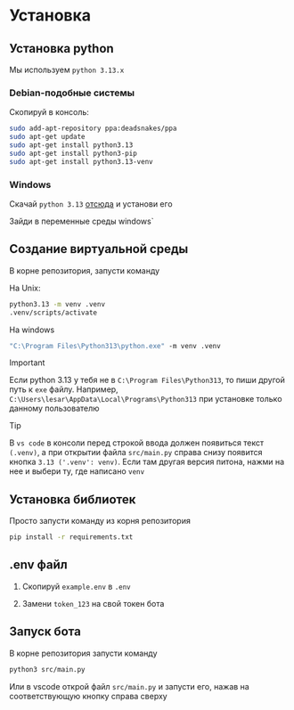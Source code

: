 # Установка

## Установка python

Мы используем `python 3.13.x`

### Debian-подобные системы

Скопируй в консоль:

```sh
sudo add-apt-repository ppa:deadsnakes/ppa
sudo apt-get update
sudo apt-get install python3.13
sudo apt-get install python3-pip
sudo apt-get install python3.13-venv
```

### Windows

Скачай `python 3.13` [отсюда](https://www.python.org/downloads/) и установи его

Зайди в переменные среды windows`

## Создание виртуальной среды

В корне репозитория, запусти команду

На Unix:

```sh
python3.13 -m venv .venv
.venv/scripts/activate
```

На windows

```cmd
"C:\Program Files\Python313\python.exe" -m venv .venv
```

> [!IMPORTANT]
> Если python 3.13 у тебя не в `C:\Program Files\Python313`, то пиши другой путь к `exe` файлу.
> Например, `C:\Users\lesar\AppData\Local\Programs\Python313` при установке только данному пользователю

> [!TIP]
> В `vs code` в консоли перед строкой ввода должен появиться текст `(.venv)`,
> а при открытии файла `src/main.py` справа снизу появится кнопка `3.13 ('.venv': venv)`.
> Если там другая версия питона, нажми на нее и выбери ту, где написано `venv`

## Установка библиотек

Просто запусти команду из корня репозитория

```sh
pip install -r requirements.txt
```

## .env файл

1. Скопируй `example.env` в `.env`

2. Замени `token_123` на свой токен бота

## Запуск бота

В корне репозитория запусти команду

```sh
python3 src/main.py
```

Или в vscode открой файл `src/main.py` и запусти его, нажав на соответствующую кнопку справа сверху
